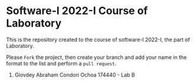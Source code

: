 # Software-I 2022-I Course of Laboratory
This is the repository created to the course of software-I 2022-I, the part of Laboratory.


Please `Fork` the project, then create your branch and add your name in the format to the list and perform a `pull request`.

<ol>
  <li>Giovdey Abraham Condori Ochoa 174440 - Lab B</li>
  
</ol>
